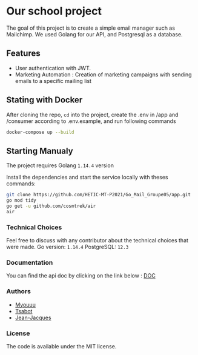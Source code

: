# Our school project

The goal of this project is to create a simple email manager such as Mailchimp.
We used Golang for our API, and Postgresql as a database.

## Features

- User authentication with JWT.
- Marketing Automation : Creation of marketing campaigns with sending emails to a specific mailing list

## Stating with Docker

After cloning the repo, `cd` into the project, create the .env in /app and /consumer according to .env.example, and run following commands

```bash
docker-compose up --build
```

## Starting Manualy

The project requires Golang `1.14.4` version

Install the dependencies and start the service locally with theses commands:

```sh
git clone https://github.com/HETIC-MT-P2021/Go_Mail_Groupe05/app.git
go mod tidy
go get -u github.com/cosmtrek/air
air
```

### Technical Choices

Feel free to discuss with any contributor about the technical choices that were made.
Go version: `1.14.4`
PostgreSQL: `12.3`
### Documentation

You can find the api doc by clicking on the link below :
[DOC](https://app.swaggerhub.com/apis-docs/JWT_Golang/Mailing_in_Go/1.0.0)

### Authors

- [Myouuu](https://github.com/myouuu)
- [Tsabot](https://github.com/Tsabot)
- [Jean-Jacques](https://github.com/gensjaak)

### License

The code is available under the MIT license.
